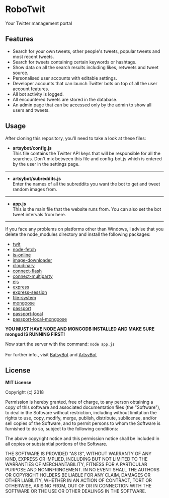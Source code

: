 # RoboTwit
Your Twitter management portal 

## Features
  * Search for your own tweets, other people's tweets, popular tweets and most recent tweets.
  * Search for tweets containing certain keywords or hashtags.
  * Show data on all the search results including likes, retweets and tweet source.
  * Personalised user accounts with editable settings.
  * Developer accounts that can launch Twitter bots on top of all the user account features.
  * All bot activity is logged.
  * All encountered tweets are stored in the database.
  * An admin page that can be accessed only by the admin to show all users and tweets.

## Usage
After cloning this repository, you'll need to take a look at these files:
  * __artsybot/config.js__\
   This file contains the Twitter API keys that will be responsible for all the searches. Don't mix between this file and config-bot.js
   which is entered by the user in the settings page.
  - - - - 
  * __artsybot/subreddits.js__\
   Enter the names of all the subreddits you want the bot to get and tweet random images from.
  - - - -
  * __app.js__\
   This is the main file that the website runs from. You can also set the bot tweet intervals from here.
  - - - -
 
  If you face any problems on platforms other than Windows, I advise that you delete the node_modules directory and install
  the following packages:
  * [twit](https://www.npmjs.com/package/twit)
  * [node-fetch](https://www.npmjs.com/package/node-fetch)
  * [is-online](https://www.npmjs.com/package/is-online)
  * [image-downloader](https://www.npmjs.com/package/image-downloader)
  * [cloudinary](https://www.npmjs.com/package/cloudinary)
  * [connect-flash](https://www.npmjs.com/package/connect-flash)
  * [connect-multiparty](https://www.npmjs.com/package/connect-multiparty)
  * [ejs](https://www.npmjs.com/package/ejs)
  * [express](https://www.npmjs.com/package/express)
  * [express-session](https://www.npmjs.com/package/express-session)
  * [file-system](https://www.npmjs.com/package/file-system)
  * [mongoose](https://www.npmjs.com/package/mongoose)
  * [passport](https://www.npmjs.com/package/passport)
  * [passport-local](https://www.npmjs.com/package/passport-local)
  * [passport-local-mongoose](https://www.npmjs.com/package/passport-local-mongoose)

 **YOU MUST HAVE NODE AND MONGODB INSTALLED AND MAKE SURE mongod IS RUNNING FIRST!**

Now start the server with the command:
  `node app.js`\
  \
For further info., visit [BatsyBot](https://github.com/MohamedYasser97/BatsyBot) and [ArtsyBot](https://github.com/MohamedYasser97/ArtsyBot)
  
 ## License
 __MIT License__

Copyright (c) 2018

Permission is hereby granted, free of charge, to any person obtaining a copy
of this software and associated documentation files (the "Software"), to deal
in the Software without restriction, including without limitation the rights
to use, copy, modify, merge, publish, distribute, sublicense, and/or sell
copies of the Software, and to permit persons to whom the Software is
furnished to do so, subject to the following conditions:

The above copyright notice and this permission notice shall be included in all
copies or substantial portions of the Software.

THE SOFTWARE IS PROVIDED "AS IS", WITHOUT WARRANTY OF ANY KIND, EXPRESS OR
IMPLIED, INCLUDING BUT NOT LIMITED TO THE WARRANTIES OF MERCHANTABILITY,
FITNESS FOR A PARTICULAR PURPOSE AND NONINFRINGEMENT. IN NO EVENT SHALL THE
AUTHORS OR COPYRIGHT HOLDERS BE LIABLE FOR ANY CLAIM, DAMAGES OR OTHER
LIABILITY, WHETHER IN AN ACTION OF CONTRACT, TORT OR OTHERWISE, ARISING FROM,
OUT OF OR IN CONNECTION WITH THE SOFTWARE OR THE USE OR OTHER DEALINGS IN THE
SOFTWARE.

